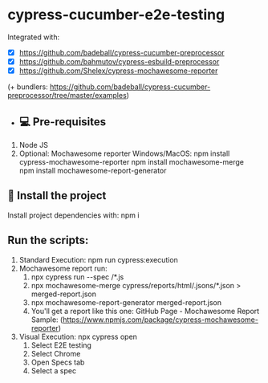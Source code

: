 # cypress-cucumber-e2e-testing

Integrated with:

- [x] https://github.com/badeball/cypress-cucumber-preprocessor
- [x] https://github.com/bahmutov/cypress-esbuild-preprocessor
- [x] https://github.com/Shelex/cypress-mochawesome-reporter

(+ bundlers: https://github.com/badeball/cypress-cucumber-preprocessor/tree/master/examples)

- ## 💻 Pre-requisites

1. Node JS
2. Optional: Mochawesome reporter
   Windows/MacOS: npm install cypress-mochawesome-reporter
                  npm install mochawesome-merge
                  npm install mochawesome-report-generator

## 🚀 Install the project

Install project dependencies with: npm i

## Run the scripts:

1. Standard Execution: npm run cypress:execution
2. Mochawesome report run: 
   1. npx cypress run --spec /*.js
   2. npx mochawesome-merge cypress/reports/html/.jsons/*.json > merged-report.json
   3. npx mochawesome-report-generator merged-report.json  
   4. You'll get a report like this one: GitHub Page - Mochawesome Report Sample: (https://www.npmjs.com/package/cypress-mochawesome-reporter)
3. Visual Execution: npx cypress open
   1. Select E2E testing
   2. Select Chrome
   2. Open Specs tab
   3. Select a spec 

